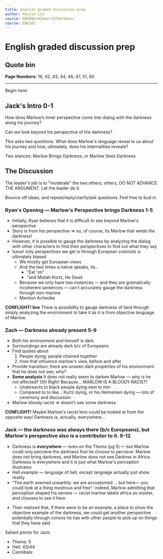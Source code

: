 ```yaml
---
title: English graded discussion prep
author: Houjun Liu
source: KBhENG201HeartOfHardness
course: ENG201
---
```


# English graded discussion prep

## Quote bin

**Page Numbers**: 16, 42, 43, 44, 46, 47, 51, 60

***

Begin here:

## Jack's Intro 0-1

How does Marlow’s inner perspective come into dialog with the darkness along his journey?

Can we look beyond his perspective of the darkness?

This asks two questions. What does Marlow's language reveal to us about his journey and how, ultimately, does his internalities reveals?

Two stances: Marlow Brings Darkness, or Marlow Sees Darkness


## The Discussion

The leader's job is to "moderate" the two others; others, DO NOT ADVANCE THE ARGUMENT. Let the leader do it.

Bounce off ideas, and repeat/reply/clarify/ask questions. Feel free to bud in.

### Ryan's Opening — Marlow's Perspective brings Darkness 1-5
* Initially, Ryan believes that it is difficult to see beyond Marlow's perspective
* Story is from his perspective => so, of course, its Marlow that welds the darkness!
* However, it is possible to gauge the darkness by analyzing the dialog with other characters to find their perspectives to find out what they say
* Issue! only perspectives we get is through European colonists is ultimately biased
	* We mostly get European views
	* And the two times a native speaks, its...
		* "Eat 'im"
		* "and Mistah Kurtz, He Dead
	* Because we only have two instances — and they are gramatically incoherent sentences —  can't accurately gauge the darkness through non-marlow
	* Mention Acheobe
	
**CONFLIGHT! line** There is possibility to gauge darkness of land through simply analyzing the environment to take it as it is from objective language of Marlow.

### Zach — Darkness already present 5-9
* Both his environment and himself is dark
* Surroundings are already dark b/c of Europeans
* Find quotes about
	1. People dying; people chained together
	2. How that influence marlow's view, before and after
* Provide transition: there are unseen dark properties of his environment that he does not see; why? 
* **Some analysis** It does not really seem to darken Marlow  — why is he not affected? Oh! Right! Because... MARLOW IS A BLOODY RACIST!
	* Undereacts to black people dying next to him
	* Compared to to like... Kurtz dying, or his Helmsmen dying — lots of ceremony and discussion
* Marlow bloody racist => dosen’t see some darkness

**CONFLIGHT!** Maybe Marlow's racist lens could be looked at from the opposite way! Darkness is, actually, everywhere...

### Jack — the darkness was always there (b/c Europeans), but Marlow's perspective also is a contributor to it. 9-12
- Darkness is **everywhere** — even on the Thems (pg 5) — but Marlow could only percieve the darkness that he choose to percieve. Marlow does not bring darkness, and Marlow does not see Darknss in Africa. Darkness is everywhere and it is just what Marlow's perception illustrates
- Hell example — language of hell, except language actually just show reality
- "The earth seemed unearthly. we are accustomed ... but here— you could look at a thing mostrous and free": indeed, Marlow admitting that perception shaped his senses — racist marlow labels africa as moster, and chooses to see it here.
* Then realized that, if there were to be an example, a place to show the objective example of the darkness, we could get another perspective potentially through convos he has with other people to pick up on things that they have said


Saliant points for Jack:

- Thems: 5
- Hell: 43/44
- Cannibals: 



